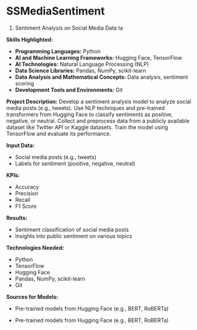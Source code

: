 # SSMediaSentiment

1. Sentiment Analysis on Social Media Data                                                                            ta

**Skills Highlighted:**
- **Programming Languages:** Python
- **AI and Machine Learning Frameworks:** Hugging Face, TensorFlow
- **AI Technologies:** Natural Language Processing (NLP)
- **Data Science Libraries:** Pandas, NumPy, scikit-learn
- **Data Analysis and Mathematical Concepts:** Data analysis, sentiment scoring
- **Development Tools and Environments:** Git

**Project Description:**
Develop a sentiment analysis model to analyze social media posts (e.g., tweets). Use NLP techniques and pre-trained transformers from Hugging Face to classify sentiments as positive, negative, or neutral. Collect and preprocess data from a publicly available dataset like Twitter API or Kaggle datasets. Train the model using TensorFlow and evaluate its performance.

**Input Data:**
- Social media posts (e.g., tweets)
- Labels for sentiment (positive, negative, neutral)

**KPIs:**
- Accuracy
- Precision
- Recall
- F1 Score

**Results:**
- Sentiment classification of social media posts
- Insights into public sentiment on various topics

**Technologies Needed:**
- Python
- TensorFlow
- Hugging Face
- Pandas, NumPy, scikit-learn
- Git

**Sources for Models:**
- Pre-trained models from Hugging Face (e.g., BERT, RoBERTa)

- Pre-trained models from Hugging Face (e.g., BERT, RoBERTa)
